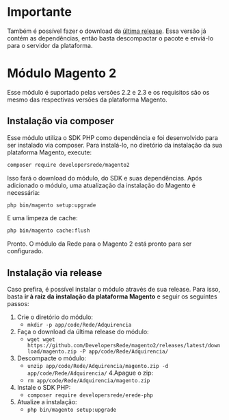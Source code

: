 # Importante

Também é possível fazer o download da [última release](https://github.com/DevelopersRede/magento2/releases/latest/download/magento.zip). Essa versão já contém as dependências, então basta descompactar o pacote e enviá-lo para o servidor da plataforma.

# Módulo Magento 2

Esse módulo é suportado pelas versões 2.2 e 2.3 e os requisitos são os mesmo das respectivas versões da plataforma Magento.

## Instalação via composer

Esse módulo utiliza o SDK PHP como dependência e foi desenvolvido para ser instalado via composer. Para instalá-lo, no diretório da instalação da sua plataforma Magento, execute:

```bash
composer require developersrede/magento2
```

Isso fará o download do módulo, do SDK e suas dependências. Após adicionado o módulo, uma atualização da instalação do Magento é necessária:

```bash
php bin/magento setup:upgrade
```

E uma limpeza de cache:

```bash
php bin/magento cache:flush
```

Pronto. O módulo da Rede para o Magento 2 está pronto para ser configurado.

## Instalação via release

Caso prefira, é possível instalar o módulo através de sua release. Para isso, basta **ir à raiz da instalação da plataforma Magento** e seguir os seguintes passos:

1. Crie o diretório do módulo:
   * `mkdir -p app/code/Rede/Adquirencia`
2. Faça o download da última release do módulo:
   * `wget wget https://github.com/DevelopersRede/magento2/releases/latest/download/magento.zip -P app/code/Rede/Adquirencia/`
3. Descompacte o módulo:
   * `unzip app/code/Rede/Adquirencia/magento.zip -d app/code/Rede/Adquirencia/`
4.Apague o zip:
   * `rm app/code/Rede/Adquirencia/magento.zip`
5. Instale o SDK PHP:
   * `composer require developersrede/erede-php`
6. Atualize a instalação:
   * `php bin/magento setup:upgrade`
